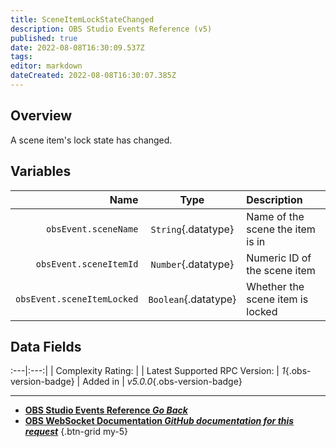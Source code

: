 ```yaml
---
title: SceneItemLockStateChanged
description: OBS Studio Events Reference (v5)
published: true
date: 2022-08-08T16:30:09.537Z
tags: 
editor: markdown
dateCreated: 2022-08-08T16:30:07.385Z
---
```


## Overview
A scene item's lock state has changed.

## Variables
Name | Type | Description | 
----:|:----:|:------------|
`obsEvent.sceneName` | `String`{.datatype} | Name of the scene the item is in
`obsEvent.sceneItemId` | `Number`{.datatype} | Numeric ID of the scene item
`obsEvent.sceneItemLocked` | `Boolean`{.datatype} | Whether the scene item is locked

## Data Fields
:---|:---:|
| Complexity Rating: | <span class="stars stars--3"></span>
| Latest Supported RPC Version: | *1*{.obs-version-badge}
| Added in | *v5.0.0*{.obs-version-badge}

---

- [<i class="mdi mdi-chevron-left"></i>**OBS Studio Events Reference *Go Back***](/en/Broadcasters/OBS/Events)
- [<i class="mdi mdi-github"></i> **OBS WebSocket Documentation *GitHub documentation for this request***](https://github.com/obsproject/obs-websocket/blob/master/docs/generated/protocol.md#sceneitemlockstatechanged)
{.btn-grid my-5}